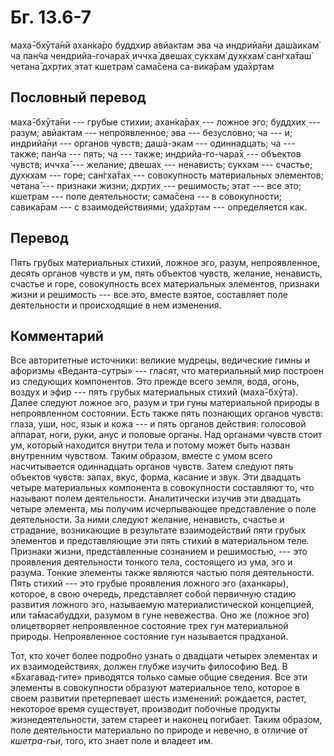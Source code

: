 # Бг. 13.6-7

маха̄-бхӯта̄нй ахан̇ка̄ро буддхир авйактам эва ча индрийа̄н̣и даш́аикам̇ ча
пан̃ча чендрийа-гочара̄х̣ иччха̄ двешах̣ сукхам̇ дух̣кхам̇ сан̇гха̄таш́ четана̄
дхр̣тих̣ этат кшетрам̇ сама̄сена са-вика̄рам уда̄хр̣там

## Пословный перевод

маха̄-бхӯта̄ни --- грубые стихии; ахан̇ка̄рах̣ --- ложное эго; буддхих̣ ---
разум; авйактам --- непроявленное; эва --- безусловно; ча --- и;
индрийа̄н̣и --- органов чувств; даш́а-экам --- одиннадцать; ча --- также;
пан̃ча --- пять; ча --- также; индрийа-го-чара̄х̣ --- объектов чувств;
иччха̄ --- желание; двешах̣ --- ненависть; сукхам --- счастье; дух̣кхам ---
горе; сан̇гха̄тах̣ --- совокупность материальных элементов; четана̄ ---
признаки жизни; дхр̣тих̣ --- решимость; этат --- все это; кшетрам --- поле
деятельности; сама̄сена --- в совокупности; савика̄рам --- с
взаимодействиями; уда̄хр̣там --- определяется как.

## Перевод

Пять грубых материальных стихий, ложное эго, разум, непроявленное,
десять органов чувств и ум, пять объектов чувств, желание, ненависть,
счастье и горе, совокупность всех материальных элементов, признаки жизни
и решимость --- все это, вместе взятое, составляет поле деятельности и
происходящие в нем изменения.

## Комментарий

Все авторитетные источники: великие мудрецы, ведические гимны и афоризмы
«Веданта-сутры» --- гласят, что материальный мир построен из следующих
компонентов. Это прежде всего земля, вода, огонь, воздух и эфир --- пять
грубых материальных стихий (маха̄-бхӯта). Далее следуют ложное эго, разум
и три гуны материальной природы в непроявленном состоянии. Есть также
пять познающих органов чувств: глаза, уши, нос, язык и кожа --- и пять
органов действия: голосовой аппарат, ноги, руки, анус и половые органы.
Над органами чувств стоит ум, который находится внутри тела и потому
может быть назван внутренним чувством. Таким образом, вместе с умом
всего насчитывается одиннадцать органов чувств. Затем следуют пять
объектов чувств: запах, вкус, форма, касание и звук. Эти двадцать четыре
материальных компонента в совокупности составляют то, что называют полем
деятельности. Аналитически изучив эти двадцать четыре элемента, мы
получим исчерпывающее представление о поле деятельности. За ними следуют
желание, ненависть, счастье и страдание, возникающие в результате
взаимодействий пяти грубых элементов и представляющие эти пять стихий в
материальном теле. Признаки жизни, представленные сознанием и
решимостью, --- это проявления деятельности тонкого тела, состоящего из
ума, эго и разума. Тонкие элементы также являются частью поля
деятельности. Пять стихий --- это грубые проявления ложного эго
(аханкары), которое, в свою очередь, представляет собой первичную стадию
развития ложного эго, называемую материалистической концепцией, или
та̄масабуддхи, разумом в гуне невежества. Оно же (ложное эго)
олицетворяет непроявленное состояние трех гун материальной природы.
Непроявленное состояние гун называется прадханой.

Тот, кто хочет более подробно узнать о двадцати четырех элементах и их
взаимодействиях, должен глубже изучить философию Вед. В «Бхагавад-гите»
приводятся только самые общие сведения. Все эти элементы в совокупности
образуют материальное тело, которое в своем развитии претерпевает шесть
изменений: рождается, растет, некоторое время существует, производит
побочные продукты жизнедеятельности, затем стареет и наконец погибает.
Таким образом, поле деятельности материально по природе и невечно, в
отличие от *кшетра-гьи,* того, кто знает поле и владеет им.
